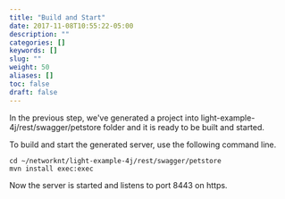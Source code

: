 ```yaml
---
title: "Build and Start"
date: 2017-11-08T10:55:22-05:00
description: ""
categories: []
keywords: []
slug: ""
weight: 50
aliases: []
toc: false
draft: false
---
```


In the previous step, we've generated a project into light-example-4j/rest/swagger/petstore folder
and it is ready to be built and started. 


To build and start the generated server, use the following command line.

```
cd ~/networknt/light-example-4j/rest/swagger/petstore
mvn install exec:exec
```

Now the server is started and listens to port 8443 on https. 

 
